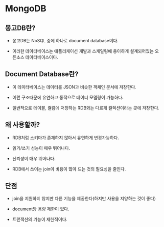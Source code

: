 # MongoDB
## 몽고DB란?

* 몽고DB는 NoSQL 중에 하나로 document database이다.

* 이러한 데이터베이스는 애플리케이션 개발과 스케일링에 용이하게 설계되어있는 오픈소스 데이터베이스이다.

## Document Database란?

* 이 데이터베이스는 데이터를 JSON과 비슷한 객체인 문서에 저장한다.

* 이런 구조때문에 유연하고 동적으로 데이터 모델링이 가능하다.

* 일반적으로 테이블, 컬럼에 저장하는 RDB와는 다르게 컬렉션이라는 곳에 저장한다.

## 왜 사용할까?

* RDB처럼 스키마가 존재하지 않아서 유연하게 변경가능하다.

* 읽기/쓰기 성능이 매우 뛰어나다.

* 신뢰성이 매우 뛰어나다.

* RDB에서 쓰이는 join이 비용이 많이 드는 것의 필요성을 줄인다.

## 단점

* join을 지원하지 않지만 다른 기능을 제공한다(하지만 사용을 지양하는 것이 좋다)

* document당 용량 제한이 있다.

* 트랜잭션의 기능이 제한적이다.
